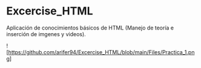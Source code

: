 # Excercise_HTML
Aplicación de conocimientos básicos de HTML (Manejo de teoría e inserción de imgenes y videos).

![https://github.com/arifer94/Excercise_HTML/blob/main/Files/Practica_1.png]
